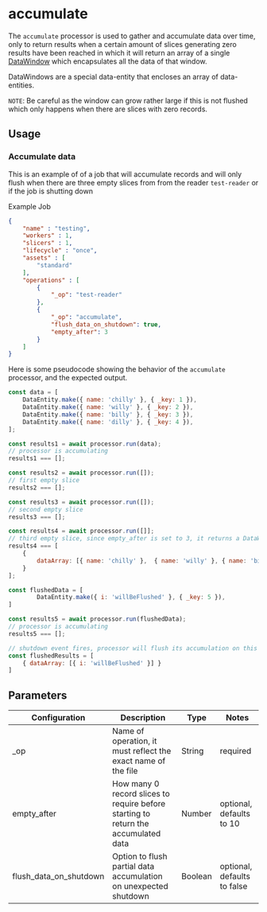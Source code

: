# accumulate #

The `accumulate` processor is used to gather and accumulate data over time, only to return results when a certain amount of slices generating zero results have been reached in which it will return an array of a single [DataWindow](../entity/data-window.md) which encapsulates all the data of that window.

DataWindows are a special data-entity that encloses an array of data-entities.

`NOTE`: Be careful as the window can grow rather large if this is not flushed which only happens when there are slices with zero records.

## Usage

### Accumulate data
This is an example of of a job that will accumulate records and will only flush when there are three empty slices from from the reader `test-reader` or if the job is shutting down

Example Job

```json
{
    "name" : "testing",
    "workers" : 1,
    "slicers" : 1,
    "lifecycle" : "once",
    "assets" : [
        "standard"
    ],
    "operations" : [
        {
            "_op": "test-reader"
        },
        {
            "_op": "accumulate",
            "flush_data_on_shutdown": true,
            "empty_after": 3
        }
    ]
}
```
Here is some pseudocode showing the behavior of the `accumulate` processor, and the expected output.
```javascript
const data = [
    DataEntity.make({ name: 'chilly' }, { _key: 1 }),
    DataEntity.make({ name: 'willy' }, { _key: 2 }),
    DataEntity.make({ name: 'billy' }, { _key: 3 }),
    DataEntity.make({ name: 'dilly' }, { _key: 4 }),
];

const results1 = await processor.run(data);
// processor is accumulating
results1 === [];

const results2 = await processor.run([]);
// first empty slice
results2 === [];

const results3 = await processor.run([]);
// second empty slice
results3 === [];

const results4 = await processor.run([]];
// third empty slice, since empty_after is set to 3, it returns a DataWindow which contains the accumulated data
results4 === [
    {
        dataArray: [{ name: 'chilly' },  { name: 'willy' }, { name: 'billy' }, { name: 'dilly' }]
    }
];

const flushedData = [
        DataEntity.make({ i: 'willBeFlushed' }, { _key: 5 }),
]

const results5 = await processor.run(flushedData);
// processor is accumulating
results5 === [];

// shutdown event fires, processor will flush its accumulation on this event
const flushedResults = [
    { dataArray: [{ i: 'willBeFlushed' }] }
]
```


## Parameters

| Configuration | Description | Type |  Notes |
| --------- | -------- | ------ | ------ |
| _op | Name of operation, it must reflect the exact name of the file | String | required |
| empty_after | How many 0 record slices to require before starting to return the accumulated data | Number | optional, defaults to 10 |
| flush_data_on_shutdown | Option to flush partial data accumulation on unexpected shutdown | Boolean | optional, defaults to false |
